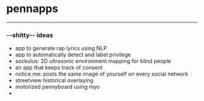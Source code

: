 # pennapps
---
### --shitty-- ideas
* app to generate rap lyrics using NLP
* app to automatically detect and label privilege
* sockulus: 2D ultrasonic environment mapping for blind people
* an app that keeps track of consent
* notice.me: posts the same image of yourself on every social network
* streetview historical overlaying
* motorized pennyboard using myo
* 
